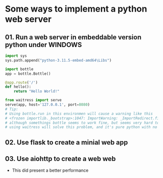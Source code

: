 # Some ways to implement a python web server

## 01. Run a web server in embeddable version python under WINDOWS

```python
import sys
sys.path.append("python-3.11.5-embed-amd64\Libs")

import bottle
app = bottle.Bottle()

@app.route('/')
def hello():
    return "Hello World!"

from waitress import serve
serve(app, host='127.0.0.1', port=8080)
# Tip:
# Using bottle.run in this environmen will cause a warning like this
# <frozen importlib._bootstrap>:1047: ImportWarning: _ImportRedirect.find_spec() not found; falling back to find_module()
# although somethings bottle seems to work fine, but seems very hard to terminate the web server, this might be a problem
# using waitress will solve this problem, and it's pure python with no additional dependencies, makes it perfect for embed python in windows 
```

## 02. Use flask to create a minial web app

## 03. Use aiohttp to create a web web

* This did present a better performance
